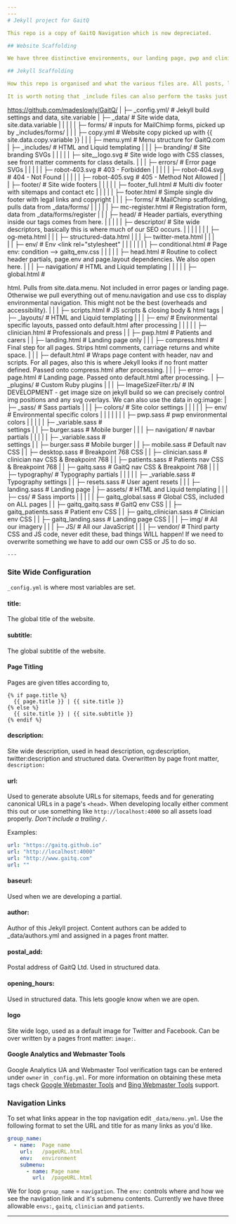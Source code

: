 ```yaml
---
---
# Jekyll project for GaitQ

This repo is a copy of GaitQ Navigation which is now depreciated.

## Website Scaffolding

We have three distinctive environments, our landing page, pwp and clinician.

## Jekyll Scaffolding

How this repo is organised and what the various files are. All posts, layouts, includes, stylesheets, assets, and whatever else is grouped nicely under the root folder. The compiled Jekyll site outputs to `_site/`, which is never pushed to this repo, see https://www.gaitq.madeslowly.xyz/. General flow starts with a `.md` file in our root. With Front Matter, we declare our layout which points to a structural `.html` file in `_layouts`. From here, the layout file can call in data from our `_config.yml` with `{{ site.variable }}` and from any of our `YAML` files in `_data/file.yml` with `{{ site.data.file.variable }}`. The layout can also pull in other structural html snippets from `_includes` with `{% raw %}{% include relative/path/file.html %}{% endraw %}`.

It is worth noting that _include files can also perform the tasks just described. So, for example, when the `deafult.html` layout is executed (the penultimate step for *all* `.md` files), the `head.html` snippet is called, which in turn calls `og-meta.html`. Based on our sites settings and any relevant Front Matter belonging to the calling file, `og-meta.html` compiles all our `og:meta` tags and passes them to `head.html` which after adding further code, passes on to our default layout where it is placed at the top of our webpages `html`.

```
https://github.com/madeslowly/GaitQ/
|
├─ _config.yml/                   # Jekyll build settings and data, site.variable
|
├─ _data/                         # Site wide data, site.data.variable
|  |  |
|  |  ├─ forms/                   # inputs for MailChimp forms, picked up by _includes/forms/
|  |
|  ├─ copy.yml                    # Website copy picked up with {{ site.data.copy.variable }}
|  |
|  ├─ menu.yml                    # Menu structure for GaitQ.com
|
├─ _includes/                     # HTML and Liquid templating
|  |
|  ├─ branding/                   # Site branding SVGs
|  |  |
|  |  ├─ site__logo.svg           # Site wide logo with CSS classes, see front matter comments for class details.
|  |
|  ├─ errors/                     # Error page SVGs
|  |  |
|  |  ├─ robot-403.svg            # 403 - Forbidden
|  |  |
|  |  ├─ robot-404.svg            # 404 - Not Found
|  |  |
|  |  ├─ robot-405.svg            # 405 - Method Not Allowed
|  |
|  ├─ footer/                     # Site wide footers
|  |  |
|  |  ├─ footer_full.html         # Multi div footer with sitemaps and contact etc
|  |  |
|  |  ├─ footer.html              # Simple single div footer with legal links and copyright
|  |
|  ├─ forms/                      # MailChimp scaffolding, pulls data from _data/forms/
|  |  |
|  |  ├─ mc-register.html         # Registration form, data from _data/forms/register
|  |
|  ├─ head/                       # Header partials, everything inside our <html> tags comes from here.
|  |  |
|  |  ├─ descriptor/              # Site wide descriptors, basically this is where much of our SEO occurs.
|  |  |  |
|  |  |  ├─ og-meta.html
|  |  |  ├─ structured-data.html
|  |  |  ├─ twitter-meta.html
|  |  |    
|  |  ├─ env/                     # Env <link rel="stylesheet"
|  |  |  |
|  |  |  ├─ conditional.html      # Page env: condition --> gaitq_env.css
|  |  |
|  |  ├─ head.html                # Routine to collect header partials, page.env and page.layout dependencies. We also open <body> here.
|  |
|  ├─ navigation/                 # HTML and Liquid templating
|  |  |
|  |  ├─ global.html              # <nav> html. Pulls from site.data.menu.  Not included in error pages or landing page. Otherwise we pull everything out of menu.navigation and use css to display environmental navigation. This might not be the best (overheads and accessibility).
|  |
|  ├─ scripts.html                # JS scripts & closing body & html tags
|
├─ _layouts/                      # HTML and Liquid templating
|  |
|  ├─ env/                        # Environmental specific layouts, passed onto default.html after processing
|  |  |
|  |  ├─ clinician.html           # Professionals and press
|  |  ├─ pwp.html                 # Patients and carers
|  |  ├─ landing.html             # Landing page only
|  |
|  ├─ compress.html               # Final step for all pages. Strips html comments, carriage returns and white space.
|  |
|  ├─ default.html                # Wraps page content with header, nav and scripts. For all pages, also this is where Jekyll looks if no front matter defined. Passed onto compress.html after processing.
|  |
|  ├─ error-page.html             # Landing page. Passed onto default.html after processing.
|
├─ _plugins/                      # Custom Ruby plugins
|  |
|  ├─ ImageSizeFilter.rb/         # IN DEVELOPMENT - get image size on jekyll build so we can precisely control img positions and any svg overlays. We can also use the data in og:image:
|
├─ _sass/                         # Sass partials
|  |
|  ├─ colors/                     # Site color settings
|  |  |
|  |  ├─ env/                     # Environmental specific colors
|  |  |  |
|  |  |  ├─ pwp.sass              # pwp environmental colors
|  |  |
|  |  ├─ _variable.sass           # <nav> settings
|  |  ├─ burger.sass              # Mobile burger
|  |
|  ├─ navigation/                 # navbar partials
|  |  |
|  |  ├─ _variable.sass           # <nav> settings
|  |  ├─ burger.sass              # Mobile burger
|  |  ├─ mobile.sass              # Default nav CSS
|  |  ├─ desktop.sass             # Breakpoint 768 CSS
|  |  ├─ clinician.sass           # clinician nav CSS & Breakpoint 768
|  |  ├─ patients.sass            # Patients nav CSS & Breakpoint 768
|  |  ├─ gaitq.sass               # GaitQ nav CSS & Breakpoint 768
|  |
|  ├─ typography/                 # Typography partials
|  |  |
|  |  ├─ _variable.sass           # Typography settings
|  |  ├─ resets.sass              # User agent resets
|  |
|  ├─ landing.sass                # Landing page
|
├─ assets/                        # HTML and Liquid templating
|  |
|  ├─ css/                        # Sass imports
|  |  |
|  |  ├─ gaitq_global.sass        # Global CSS, included on ALL pages
|  |  ├─ gaitq_gaitq.sass         # GaitQ env CSS
|  |  ├─ gaitq_patients.sass      # Patient env CSS
|  |  ├─ gaitq_clinician.sass     # Clinician env CSS
|  |  ├─ gaitq_landing.sass       # Landing page CSS
|  |
|  ├─ img/                        # All our imagery
|  |
|  ├─ JS/                         # All our JavaScript
|  |
|  ├─ vendor/                     # Third party CSS and JS code, never edit these, bad things WILL happen! If we need to overwrite something we have to add our own CSS or JS to do so.
```
---
```


### Site Wide Configuration

`_config.yml` is where most variables are set.

#### title:

The global title of the website.

#### subtitle:

The global subtitle of the website.

#### Page Titling

Pages are given titles according to,

```Liquid
{% if page.title %}
  {{ page.title }} | {{ site.title }}
{% else %}
  {{ site.title }} | {{ site.subtitle }}
{% endif %}
```

#### description:

Site wide description, used in head description, og:description, twitter:description and structured data. Overwritten by page front matter, `description:`

#### url:

Used to generate absolute URLs for sitemaps, feeds and for generating canonical URLs in a page's `<head>`. When developing locally either comment this out or use something like `http://localhost:4000` so all assets load properly. *Don't include a trailing `/`*.

Examples:

```yaml
url: "https://gaitq.github.io"
url: "http://localhost:4000"
url: "http://www.gaitq.com"
url: ""
```

#### baseurl:

Used when we are developing a partial.

#### author:

Author of this Jekyll project. Content authors can be added to _data/authors.yml and assigned in a pages front matter.

#### postal_add:

Postal address of GaitQ Ltd. Used in structured data.

#### opening_hours:

Used in structured data. This lets google know when we are open.

#### logo

Site wide logo, used as a default image for Twitter and Facebook. Can be over written by a pages front matter: `image:`.

#### Google Analytics and Webmaster Tools

Google Analytics UA and Webmaster Tool verification tags can be entered under `owner` in `_config.yml`. For more information on obtaining these meta tags check [Google Webmaster Tools](http://support.google.com/webmasters/bin/answer.py?hl=en&answer=35179) and [Bing Webmaster Tools](https://ssl.bing.com/webmaster/configure/verify/ownership) support.

### Navigation Links

To set what links appear in the top navigation edit `_data/menu.yml`. Use the following format to set the URL and title for as many links as you'd like.

```yaml
group_name:
  - name:  Page name
    url:   /pageURL.html
    env:   environment
    submenu:
      - name: Page name
        url:  /pageURL.html
```

We for loop  `group_name` = `navigation`. The `env:` controls where and how we see the navigation link and it's submenu contents. Currently we have three allowable `envs:`, `gaitq`, `clinician` and `patients`.

---
